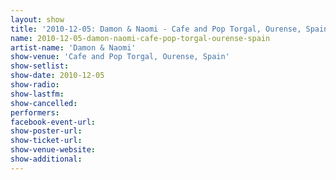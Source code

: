 ```yaml
---
layout: show
title: '2010-12-05: Damon & Naomi - Cafe and Pop Torgal, Ourense, Spain'
name: 2010-12-05-damon-naomi-cafe-pop-torgal-ourense-spain
artist-name: 'Damon & Naomi'
show-venue: 'Cafe and Pop Torgal, Ourense, Spain'
show-setlist: 
show-date: 2010-12-05
show-radio: 
show-lastfm: 
show-cancelled: 
performers: 
facebook-event-url: 
show-poster-url: 
show-ticket-url: 
show-venue-website: 
show-additional: 
---
```


